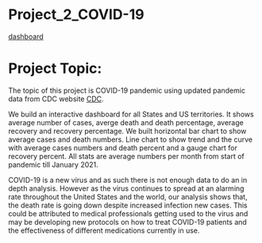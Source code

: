 # Project_2_COVID-19

[dashboard](./image/dashboard.png)

# Project Topic:
The topic of this project is COVID-19 pandemic using updated pandemic data from CDC website
[CDC](https://data.cdc.gov/Case-Surveillance/United-States-COVID-19-Cases-and-Deaths-by-State-o/9mfq-cb36).

We build an interactive dashboard for all States and US territories. It shows average number
of cases, averge death and death percentage, average recovery and recovery percentage. We built horizontal
bar chart to show average cases and death numbers. Line chart to show trend and the curve with average cases
numbers and death percent and a gauge chart for recovery percent. All stats are average numbers per month
from start of pandemic till January 2021.

COVID-19 is a new virus and as such there is not enough data to do an in depth analysis. However as the virus continues 
to spread at an alarming rate throughout the United States and the world, our analysis shows that, the death 
rate is going down despite increased infection new cases. This could be attributed to medical professionals getting used to the virus and  
may be developing new protocols on how to treat COVID-19 patients and the effectiveness of different medications currently in use.

